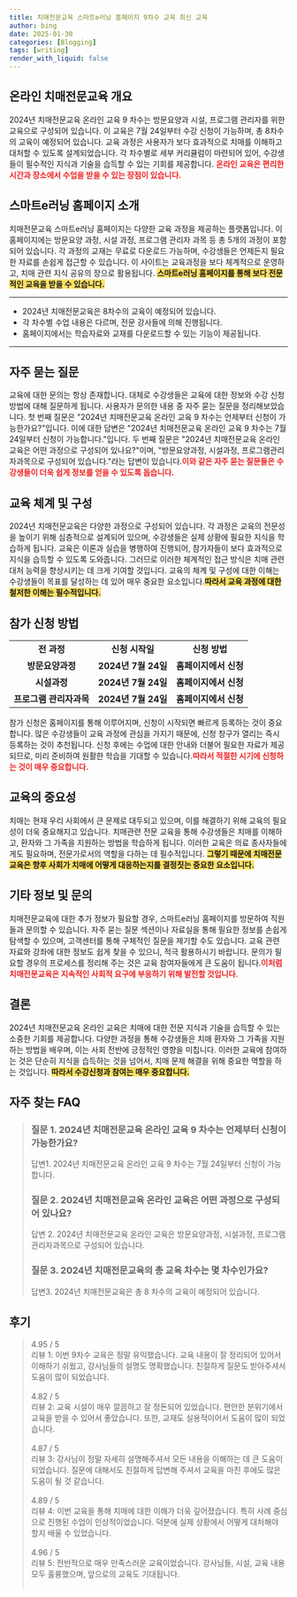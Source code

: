 ```yaml
---
title: 치매전문교육 스마트e러닝 홈페이지 9차수 교육 최신 교육
author: bing
date: 2025-01-30
categories: [Blogging]
tags: [writing]
render_with_liquid: false
---
```



<h2 id='온라인 치매전문교육 개요'>온라인 치매전문교육 개요</h2>

<p>2024년 치매전문교육 온라인 교육 9 차수는 방문요양과 시설, 프로그램 관리자를 위한 교육으로 구성되어 있습니다. 이 교육은 7월 24일부터 수강 신청이 가능하며, 총 8차수의 교육이 예정되어 있습니다. 교육 과정은 사용자가 보다 효과적으로 치매를 이해하고 대처할 수 있도록 설계되었습니다. 각 차수별로 세부 커리큘럼이 마련되어 있어, 수강생들이 필수적인 지식과 기술을 습득할 수 있는 기회를 제공합니다. <b><span style="color: #ee2323;">온라인 교육은 편리한 시간과 장소에서 수업을 받을 수 있는 장점이 있습니다.</span></b></p>

<h2 id='스마트e러닝 홈페이지 소개'>스마트e러닝 홈페이지 소개</h2>

<p>치매전문교육 스마트e러닝 홈페이지는 다양한 교육 과정을 제공하는 플랫폼입니다. 이 홈페이지에는 방문요양 과정, 시설 과정, 프로그램 관리자 과목 등 총 5개의 과정이 포함되어 있습니다. 각 과정의 교재는 무료로 다운로드 가능하며, 수강생들은 언제든지 필요한 자료를 손쉽게 접근할 수 있습니다. 이 사이트는 교육과정을 보다 체계적으로 운영하고, 치매 관련 지식 공유의 장으로 활용됩니다. <b><span style="background-color: #ffe066;">스마트e러닝 홈페이지를 통해 보다 전문적인 교육을 받을 수 있습니다.</span></b></p>

<hr />

<ul>
    <li>2024년 치매전문교육은 8차수의 교육이 예정되어 있습니다.</li>
    <li>각 차수별 수업 내용은 다르며, 전문 강사들에 의해 진행됩니다.</li>
    <li>홈페이지에서는 학습자료와 교재를 다운로드할 수 있는 기능이 제공됩니다.</li>
</ul>

<hr />

<h2 id='자주 묻는 질문'>자주 묻는 질문</h2>

<p>교육에 대한 문의는 항상 존재합니다. 대체로 수강생들은 교육에 대한 정보와 수강 신청 방법에 대해 질문하게 됩니다. 사용자가 문의한 내용 중 자주 묻는 질문을 정리해보았습니다. 첫 번째 질문은 "2024년 치매전문교육 온라인 교육 9 차수는 언제부터 신청이 가능한가요?"입니다. 이에 대한 답변은 "2024년 치매전문교육 온라인 교육 9 차수는 7월 24일부터 신청이 가능합니다."입니다. 두 번째 질문은 "2024년 치매전문교육 온라인 교육은 어떤 과정으로 구성되어 있나요?"이며, "방문요양과정, 시설과정, 프로그램관리자과목으로 구성되어 있습니다."라는 답변이 있습니다.<b><span style="color: #ee2323;">이와 같은 자주 묻는 질문들은 수강생들이 더욱 쉽게 정보를 얻을 수 있도록 돕습니다.</span></b></p>

<h2 id='교육 체계 및 구성'>교육 체계 및 구성</h2>

<p>2024년 치매전문교육은 다양한 과정으로 구성되어 있습니다. 각 과정은 교육의 전문성을 높이기 위해 심층적으로 설계되어 있으며, 수강생들은 실제 상황에 필요한 지식을 학습하게 됩니다. 교육은 이론과 실습을 병행하여 진행되어, 참가자들이 보다 효과적으로 지식을 습득할 수 있도록 도와줍니다. 그러므로 이러한 체계적인 접근 방식은 치매 관련 대처 능력을 향상시키는 데 크게 기여할 것입니다. 교육의 체계 및 구성에 대한 이해는 수강생들이 목표를 달성하는 데 있어 매우 중요한 요소입니다.<b><span style="background-color: #ffe066;">따라서 교육 과정에 대한 철저한 이해는 필수적입니다.</span></b></p>

<h2 id='참가 신청 방법'>참가 신청 방법</h2>

<table>
    <tr>
        <td style="text-align: center; height: 17px;"><b>전 과정</b></td>
        <td style="text-align: center; height: 17px;"><b>신청 시작일</b></td>
        <td style="text-align: center; height: 17px;"><b>신청 방법</b></td>
    </tr>
    <tr>
        <td style="text-align: center; height: 17px;"><b>방문요양과정</b></td>
        <td style="text-align: center; height: 17px;"><b>2024년 7월 24일</b></td>
        <td style="text-align: center; height: 17px;"><b>홈페이지에서 신청</b></td>
    </tr>
    <tr>
        <td style="text-align: center; height: 17px;"><b>시설과정</b></td>
        <td style="text-align: center; height: 17px;"><b>2024년 7월 24일</b></td>
        <td style="text-align: center; height: 17px;"><b>홈페이지에서 신청</b></td>
    </tr>
    <tr>
        <td style="text-align: center; height: 17px;"><b>프로그램 관리자과목</b></td>
        <td style="text-align: center; height: 17px;"><b>2024년 7월 24일</b></td>
        <td style="text-align: center; height: 17px;"><b>홈페이지에서 신청</b></td>
    </tr>
</table>

<p>참가 신청은 홈페이지를 통해 이루어지며, 신청이 시작되면 빠르게 등록하는 것이 중요합니다. 많은 수강생들이 교육 과정에 관심을 가지기 때문에, 신청 창구가 열리는 즉시 등록하는 것이 추천됩니다. 신청 후에는 수업에 대한 안내와 더불어 필요한 자료가 제공되므로, 미리 준비하여 원활한 학습을 기대할 수 있습니다.<b><span style="color: #ee2323;">따라서 적절한 시기에 신청하는 것이 매우 중요합니다.</span></b></p>

<h2 id='교육의 중요성'>교육의 중요성</h2>

<p>치매는 현재 우리 사회에서 큰 문제로 대두되고 있으며, 이를 해결하기 위해 교육의 필요성이 더욱 중요해지고 있습니다. 치매관련 전문 교육을 통해 수강생들은 치매를 이해하고, 환자와 그 가족을 지원하는 방법을 학습하게 됩니다. 이러한 교육은 의료 종사자들에게도 필요하며, 전문가로서의 역할을 다하는 데 필수적입니다. <b><span style="background-color: #ffe066;">그렇기 때문에 치매전문 교육은 향후 사회가 치매에 어떻게 대응하는지를 결정짓는 중요한 요소입니다.</span></b></p>

<h2 id='기타 정보 및 문의'>기타 정보 및 문의</h2>

<p>치매전문교육에 대한 추가 정보가 필요할 경우, 스마트e러닝 홈페이지를 방문하여 직원들과 문의할 수 있습니다. 자주 묻는 질문 섹션이나 자료실을 통해 필요한 정보를 손쉽게 탐색할 수 있으며, 고객센터를 통해 구체적인 질문을 제기할 수도 있습니다. 교육 관련 자료와 강좌에 대한 정보도 쉽게 찾을 수 있으니, 적극 활용하시기 바랍니다. 문의가 필요할 경우의 프로세스를 정리해 주는 것은 교육 참여자들에게 큰 도움이 됩니다.<b><span style="color: #ee2323;">이처럼 치매전문교육은 지속적인 사회적 요구에 부응하기 위해 발전할 것입니다.</span></b></p>

<h2 id='결론'>결론</h2>

<p>2024년 치매전문교육 온라인 교육은 치매에 대한 전문 지식과 기술을 습득할 수 있는 소중한 기회를 제공합니다. 다양한 과정을 통해 수강생들은 치매 환자와 그 가족을 지원하는 방법을 배우며, 이는 사회 전반에 긍정적인 영향을 미칩니다. 이러한 교육에 참여하는 것은 단순히 지식을 습득하는 것을 넘어서, 치매 문제 해결을 위해 중요한 역할을 하는 것입니다. <b><span style="background-color: #ffe066;">따라서 수강신청과 참여는 매우 중요합니다.</span></b></p>


<h2 id='자주_찾는_FAQ'>자주 찾는 FAQ</h2>
<div itemscope="" itemtype="https://schema.org/FAQPage"> 
<blockquote> 
<div itemscope="" itemprop="mainEntity" itemtype="https://schema.org/Question"> 
<h3 itemprop="name">질문 1. 2024년 치매전문교육 온라인 교육 9 차수는 언제부터 신청이 가능한가요?</h3> 
<div itemscope="" itemprop="acceptedAnswer" itemtype="https://schema.org/Answer"> 
<span itemprop="text"> 
<p>답변1. 2024년 치매전문교육 온라인 교육 9 차수는 7월 24일부터 신청이 가능합니다.</p> 
</span> 
</div> 
</div> 
<div itemscope="" itemprop="mainEntity" itemtype="https://schema.org/Question"> 
<h3 itemprop="name">질문 2. 2024년 치매전문교육 온라인 교육은 어떤 과정으로 구성되어 있나요?</h3> 
<div itemscope="" itemprop="acceptedAnswer" itemtype="https://schema.org/Answer"> 
<span itemprop="text"> 
<p>답변 2. 2024년 치매전문교육 온라인 교육은 방문요양과정, 시설과정, 프로그램관리자과목으로 구성되어 있습니다.</p> 
</span> 
</div> 
</div> 
<div itemscope="" itemprop="mainEntity" itemtype="https://schema.org/Question"> 
<h3 itemprop="name">질문 3. 2024년 치매전문교육의 총 교육 차수는 몇 차수인가요?</h3> 
<div itemscope="" itemprop="acceptedAnswer" itemtype="https://schema.org/Answer"> 
<span itemprop="text"> 
<p>답변3. 2024년 치매전문교육은 총 8 차수의 교육이 예정되어 있습니다.</p> 
</span> 
</div> 
</div> 
</blockquote> 
</div>
<h2 id='후기'>후기</h2>
<div itemscope itemtype="https://schema.org/Product">
  <blockquote>
  <div itemprop="review" itemscope itemtype="https://schema.org/Review">
      <div itemprop="reviewRating" itemscope itemtype="https://schema.org/Rating"> <span itemprop="ratingValue">4.95</span> / <span itemprop="bestRating">5</span> </div>
      <span itemprop="reviewBody">리뷰 1: 이번 9차수 교육은 정말 유익했습니다. 교육 내용이 잘 정리되어 있어서 이해하기 쉬웠고, 강사님들의 설명도 명확했습니다. 친절하게 질문도 받아주셔서 도움이 많이 되었습니다.</span>
  </div>
  <br>
  <div itemprop="review" itemscope itemtype="https://schema.org/Review">
      <div itemprop="reviewRating" itemscope itemtype="https://schema.org/Rating"> <span itemprop="ratingValue">4.82</span> / <span itemprop="bestRating">5</span> </div>
      <span itemprop="reviewBody">리뷰 2: 교육 시설이 매우 깔끔하고 잘 정돈되어 있었습니다. 편안한 분위기에서 교육을 받을 수 있어서 좋았습니다. 또한, 교재도 실용적이어서 도움이 많이 되었습니다.</span>
  </div>
  <br>
  <div itemprop="review" itemscope itemtype="https://schema.org/Review">
      <div itemprop="reviewRating" itemscope itemtype="https://schema.org/Rating"> <span itemprop="ratingValue">4.87</span> / <span itemprop="bestRating">5</span> </div>
      <span itemprop="reviewBody">리뷰 3: 강사님이 정말 자세히 설명해주셔서 모든 내용을 이해하는 데 큰 도움이 되었습니다. 질문에 대해서도 친절하게 답변해 주셔서 교육을 마친 후에도 많은 도움이 될 것 같습니다.</span>
  </div>
  <br>
  <div itemprop="review" itemscope itemtype="https://schema.org/Review">
      <div itemprop="reviewRating" itemscope itemtype="https://schema.org/Rating"> <span itemprop="ratingValue">4.89</span> / <span itemprop="bestRating">5</span> </div>
      <span itemprop="reviewBody">리뷰 4: 이번 교육을 통해 치매에 대한 이해가 더욱 깊어졌습니다. 특히 사례 중심으로 진행된 수업이 인상적이었습니다. 덕분에 실제 상황에서 어떻게 대처해야 할지 배울 수 있었습니다.</span>
  </div>
  <br>
  <div itemprop="review" itemscope itemtype="https://schema.org/Review">
      <div itemprop="reviewRating" itemscope itemtype="https://schema.org/Rating"> <span itemprop="ratingValue">4.96</span> / <span itemprop="bestRating">5</span> </div>
      <span itemprop="reviewBody">리뷰 5: 전반적으로 매우 만족스러운 교육이었습니다. 강사님들, 시설, 교육 내용 모두 훌륭했으며, 앞으로의 교육도 기대됩니다.</span>
  </div>
  <br>
  </blockquote>
</div>
